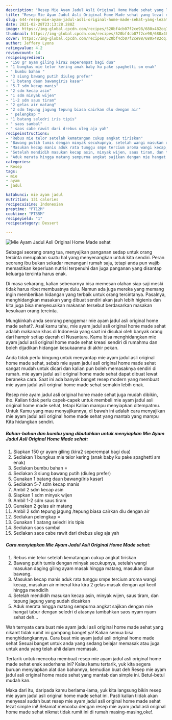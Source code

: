```yaml
---
description: "Resep Mie Ayam Jadul Asli Original Home Made sehat yang lezat dan Mudah Dibuat"
title: "Resep Mie Ayam Jadul Asli Original Home Made sehat yang lezat dan Mudah Dibuat"
slug: 644-resep-mie-ayam-jadul-asli-original-home-made-sehat-yang-lezat-dan-mudah-dibuat
date: 2021-02-28T23:13:28.288Z
image: https://img-global.cpcdn.com/recipes/520bf4cb07f2ce98/680x482cq70/mie-ayam-jadul-asli-original-home-made-sehat-foto-resep-utama.jpg
thumbnail: https://img-global.cpcdn.com/recipes/520bf4cb07f2ce98/680x482cq70/mie-ayam-jadul-asli-original-home-made-sehat-foto-resep-utama.jpg
cover: https://img-global.cpcdn.com/recipes/520bf4cb07f2ce98/680x482cq70/mie-ayam-jadul-asli-original-home-made-sehat-foto-resep-utama.jpg
author: Jeffery Lyons
ratingvalue: 4.2
reviewcount: 14
recipeingredient:
- "150 gr ayam giling kira2 seperempat bagi dua"
- "1 bungkus mie telor kering anak baby ku pake spaghetti sm enak"
- " bumbu bahan "
- "3 siung bawang putih diuleg prefer"
- "1 batang daun bawangiris kasar"
- "5-7 sdm kecap manis"
- "2 sdm kecap asin"
- "1 sdm minyak wijen"
- "1-2 sdm saus tiram"
- "2 gelas air matang"
- "2 sdm tepung jagung tepung biasa cairkan dlu dengan air"
- " pelengkap "
- "1 batang seledri iris tipis"
- " saos sambal"
- " saos cabe rawit dari drebus uleg aja yah"
recipeinstructions:
- "Rebus mie telor setelah kematangan cukup angkat tiriskan"
- "Bawang putih tumis dengan minyak secukupnya, setelah wangi masukan daging giling ayam masak hingga matang, masukan daun bawang."
- "Masukan kecap manis aduk rata tunggu smpe tercium aroma wangi kecap, masukan air mineral kira kira 2 gelas masak dengan api kecil hingga mendidih"
- "Setelah mendidih masukan kecap asin, minyak wijen, saus tiram, dan tepung jagung yang sudah dicairkan"
- "Aduk merata hingga matang sempurna angkat sajikan dengan mie hangat tabur dengan seledri d atasnya tambahkan saos nyam nyam sehat deh..."
categories:
- Resep
tags:
- mie
- ayam
- jadul

katakunci: mie ayam jadul 
nutrition: 131 calories
recipecuisine: Indonesian
preptime: "PT12M"
cooktime: "PT35M"
recipeyield: "1"
recipecategory: Dessert

---
```



![Mie Ayam Jadul Asli Original Home Made sehat](https://img-global.cpcdn.com/recipes/520bf4cb07f2ce98/680x482cq70/mie-ayam-jadul-asli-original-home-made-sehat-foto-resep-utama.jpg)

Sebagai seorang orang tua, menyajikan panganan sedap untuk orang tercinta merupakan suatu hal yang menyenangkan untuk kita sendiri. Peran seorang ibu bukan sekadar menangani rumah saja, tetapi anda pun wajib memastikan keperluan nutrisi terpenuhi dan juga panganan yang disantap keluarga tercinta harus enak.

Di masa  sekarang, kalian sebenarnya bisa memesan olahan siap saji meski tidak harus ribet membuatnya dulu. Namun ada juga mereka yang memang ingin memberikan hidangan yang terbaik untuk orang tercintanya. Pasalnya, menghidangkan masakan yang dibuat sendiri akan jauh lebih higienis dan kita juga bisa menyesuaikan makanan tersebut berdasarkan masakan kesukaan orang tercinta. 



Mungkinkah anda seorang penggemar mie ayam jadul asli original home made sehat?. Asal kamu tahu, mie ayam jadul asli original home made sehat adalah makanan khas di Indonesia yang saat ini disukai oleh banyak orang dari hampir setiap daerah di Nusantara. Kamu bisa menghidangkan mie ayam jadul asli original home made sehat kreasi sendiri di rumahmu dan boleh dijadikan hidangan kesukaanmu di akhir pekan.

Anda tidak perlu bingung untuk menyantap mie ayam jadul asli original home made sehat, sebab mie ayam jadul asli original home made sehat sangat mudah untuk dicari dan kalian pun boleh memasaknya sendiri di rumah. mie ayam jadul asli original home made sehat dapat dibuat lewat beraneka cara. Saat ini ada banyak banget resep modern yang membuat mie ayam jadul asli original home made sehat semakin lebih enak.

Resep mie ayam jadul asli original home made sehat juga mudah dibikin, lho. Kalian tidak perlu capek-capek untuk membeli mie ayam jadul asli original home made sehat, tetapi Kalian mampu menyiapkan ditempatmu. Untuk Kamu yang mau menyajikannya, di bawah ini adalah cara menyajikan mie ayam jadul asli original home made sehat yang mantab yang mampu Kita hidangkan sendiri.

<!--inarticleads1-->

##### Bahan-bahan dan bumbu yang dibutuhkan untuk menyiapkan Mie Ayam Jadul Asli Original Home Made sehat:

1. Siapkan 150 gr ayam giling (kira2 seperempat bagi dua)
1. Sediakan 1 bungkus mie telor kering (anak baby ku pake spaghetti sm enak)
1. Sediakan  bumbu bahan =
1. Sediakan 3 siung bawang putih (diuleg prefer)
1. Gunakan 1 batang daun bawang(iris kasar)
1. Sediakan 5-7 sdm kecap manis
1. Ambil 2 sdm kecap asin
1. Siapkan 1 sdm minyak wijen
1. Ambil 1-2 sdm saus tiram
1. Gunakan 2 gelas air matang
1. Ambil 2 sdm tepung jagung /tepung biasa cairkan dlu dengan air
1. Sediakan  pelengkap =
1. Gunakan 1 batang seledri iris tipis
1. Sediakan  saos sambal
1. Sediakan  saos cabe rawit dari drebus uleg aja yah




<!--inarticleads2-->

##### Cara menyiapkan Mie Ayam Jadul Asli Original Home Made sehat:

1. Rebus mie telor setelah kematangan cukup angkat tiriskan
1. Bawang putih tumis dengan minyak secukupnya, setelah wangi masukan daging giling ayam masak hingga matang, masukan daun bawang.
1. Masukan kecap manis aduk rata tunggu smpe tercium aroma wangi kecap, masukan air mineral kira kira 2 gelas masak dengan api kecil hingga mendidih
1. Setelah mendidih masukan kecap asin, minyak wijen, saus tiram, dan tepung jagung yang sudah dicairkan
1. Aduk merata hingga matang sempurna angkat sajikan dengan mie hangat tabur dengan seledri d atasnya tambahkan saos nyam nyam sehat deh...




Wah ternyata cara buat mie ayam jadul asli original home made sehat yang nikamt tidak rumit ini gampang banget ya! Kalian semua bisa menghidangkannya. Cara buat mie ayam jadul asli original home made sehat Sesuai banget untuk anda yang sedang belajar memasak atau juga untuk anda yang telah ahli dalam memasak.

Tertarik untuk mencoba membuat resep mie ayam jadul asli original home made sehat enak sederhana ini? Kalau kamu tertarik, yuk kita segera buruan menyiapkan alat dan bahannya, kemudian buat deh Resep mie ayam jadul asli original home made sehat yang mantab dan simple ini. Betul-betul mudah kan. 

Maka dari itu, daripada kamu berlama-lama, yuk kita langsung bikin resep mie ayam jadul asli original home made sehat ini. Pasti kalian tiidak akan menyesal sudah buat resep mie ayam jadul asli original home made sehat lezat simple ini! Selamat mencoba dengan resep mie ayam jadul asli original home made sehat nikmat tidak rumit ini di rumah masing-masing,oke!.


